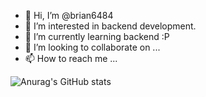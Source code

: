 - 👋 Hi, I’m @brian6484
- 👀 I’m interested in backend development.
- 🌱 I’m currently learning backend :P
- 💞️ I’m looking to collaborate on ...
- 📫 How to reach me ...

![Anurag's GitHub stats](https://github-readme-stats.vercel.app/api?username=brian6484&count_private=true&show_icons=true&theme=radical)

<!---
brian6484/brian6484 is a ✨ special ✨ repository because its `README.md` (this file) appears on your GitHub profile.
You can click the Preview link to take a look at your changes.
--->
